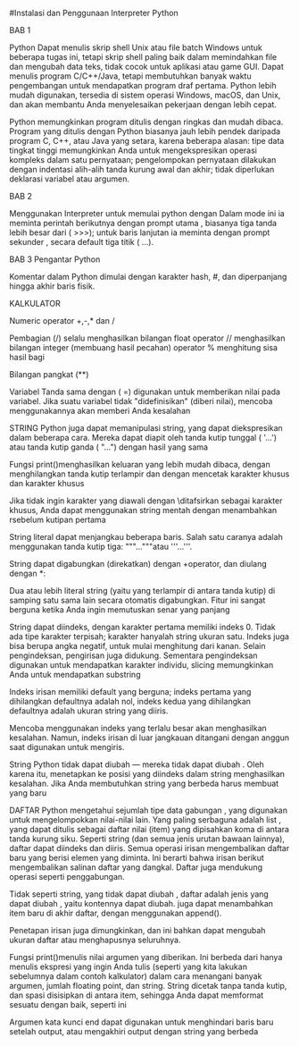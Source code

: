 #Instalasi dan Penggunaan Interpreter Python

BAB 1

Python Dapat menulis skrip shell Unix atau file batch Windows untuk beberapa tugas ini, tetapi skrip shell paling baik dalam memindahkan file dan mengubah data teks, tidak cocok untuk aplikasi atau game GUI. Dapat menulis program C/C++/Java, tetapi membutuhkan banyak waktu pengembangan untuk mendapatkan program draf pertama. Python lebih mudah digunakan, tersedia di sistem operasi Windows, macOS, dan Unix, dan akan membantu Anda menyelesaikan pekerjaan dengan lebih cepat.

Python memungkinkan program ditulis dengan ringkas dan mudah dibaca. Program yang ditulis dengan Python biasanya jauh lebih pendek daripada program C, C++, atau Java yang setara, karena beberapa alasan: tipe data tingkat tinggi memungkinkan Anda untuk mengekspresikan operasi kompleks dalam satu pernyataan; pengelompokan pernyataan dilakukan dengan indentasi alih-alih tanda kurung awal dan akhir; tidak diperlukan deklarasi variabel atau argumen. 

BAB 2

Menggunakan Interpreter untuk memulai python dengan
Dalam mode ini ia meminta perintah berikutnya dengan prompt utama , biasanya tiga tanda lebih besar dari ( >>>); untuk baris lanjutan ia meminta dengan prompt sekunder , secara default tiga titik ( ...).

BAB 3
Pengantar Python

Komentar dalam Python dimulai dengan karakter hash, #, dan diperpanjang hingga akhir baris fisik.

KALKULATOR

Numeric operator +,-,* dan /

Pembagian (/) selalu menghasilkan bilangan float operator // menghasilkan bilangan integer (membuang hasil pecahan) operator % menghitung sisa hasil bagi

Bilangan pangkat (**)

Variabel Tanda sama dengan ( =) digunakan untuk memberikan nilai pada variabel. Jika suatu variabel tidak "didefinisikan" (diberi nilai), mencoba menggunakannya akan memberi Anda kesalahan

STRING Python juga dapat memanipulasi string, yang dapat diekspresikan dalam beberapa cara. Mereka dapat diapit oleh tanda kutip tunggal ( '...') atau tanda kutip ganda ( "...") dengan hasil yang sama

Fungsi print()menghasilkan keluaran yang lebih mudah dibaca, dengan menghilangkan tanda kutip terlampir dan dengan mencetak karakter khusus dan karakter khusus

Jika tidak ingin karakter yang diawali dengan \ditafsirkan sebagai karakter khusus, Anda dapat menggunakan string mentah dengan menambahkan rsebelum kutipan pertama

String literal dapat menjangkau beberapa baris. Salah satu caranya adalah menggunakan tanda kutip tiga: """..."""atau '''...'''.

String dapat digabungkan (direkatkan) dengan +operator, dan diulang dengan *:

Dua atau lebih literal string (yaitu yang terlampir di antara tanda kutip) di samping satu sama lain secara otomatis digabungkan. Fitur ini sangat berguna ketika Anda ingin memutuskan senar yang panjang

String dapat diindeks, dengan karakter pertama memiliki indeks 0. Tidak ada tipe karakter terpisah; karakter hanyalah string ukuran satu. Indeks juga bisa berupa angka negatif, untuk mulai menghitung dari kanan. Selain pengindeksan, pengirisan juga didukung. Sementara pengindeksan digunakan untuk mendapatkan karakter individu, slicing memungkinkan Anda untuk mendapatkan substring

Indeks irisan memiliki default yang berguna; indeks pertama yang dihilangkan defaultnya adalah nol, indeks kedua yang dihilangkan defaultnya adalah ukuran string yang diiris.

Mencoba menggunakan indeks yang terlalu besar akan menghasilkan kesalahan. Namun, indeks irisan di luar jangkauan ditangani dengan anggun saat digunakan untuk mengiris.

String Python tidak dapat diubah — mereka tidak dapat diubah . Oleh karena itu, menetapkan ke posisi yang diindeks dalam string menghasilkan kesalahan. Jika Anda membutuhkan string yang berbeda harus membuat yang baru

DAFTAR Python mengetahui sejumlah tipe data gabungan , yang digunakan untuk mengelompokkan nilai-nilai lain. Yang paling serbaguna adalah list , yang dapat ditulis sebagai daftar nilai (item) yang dipisahkan koma di antara tanda kurung siku. Seperti string (dan semua jenis urutan bawaan lainnya), daftar dapat diindeks dan diiris. Semua operasi irisan mengembalikan daftar baru yang berisi elemen yang diminta. Ini berarti bahwa irisan berikut mengembalikan salinan daftar yang dangkal. Daftar juga mendukung operasi seperti penggabungan.

Tidak seperti string, yang tidak dapat diubah , daftar adalah jenis yang dapat diubah , yaitu kontennya dapat diubah. juga dapat menambahkan item baru di akhir daftar, dengan menggunakan append().

Penetapan irisan juga dimungkinkan, dan ini bahkan dapat mengubah ukuran daftar atau menghapusnya seluruhnya.

Fungsi print()menulis nilai argumen yang diberikan. Ini berbeda dari hanya menulis ekspresi yang ingin Anda tulis (seperti yang kita lakukan sebelumnya dalam contoh kalkulator) dalam cara menangani banyak argumen, jumlah floating point, dan string. String dicetak tanpa tanda kutip, dan spasi disisipkan di antara item, sehingga Anda dapat memformat sesuatu dengan baik, seperti ini

Argumen kata kunci end dapat digunakan untuk menghindari baris baru setelah output, atau mengakhiri output dengan string yang berbeda

